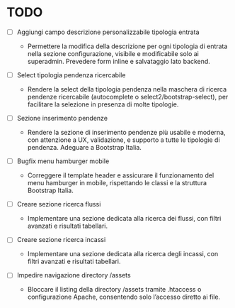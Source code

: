 # TODO

- [ ] Aggiungi campo descrizione personalizzabile tipologia entrata
  - Permettere la modifica della descrizione per ogni tipologia di entrata nella sezione configurazione, visibile e modificabile solo ai superadmin. Prevedere form inline e salvataggio lato backend.

- [ ] Select tipologia pendenza ricercabile
  - Rendere la select della tipologia pendenza nella maschera di ricerca pendenze ricercabile (autocomplete o select2/bootstrap-select), per facilitare la selezione in presenza di molte tipologie.

- [ ] Sezione inserimento pendenze
  - Rendere la sezione di inserimento pendenze più usabile e moderna, con attenzione a UX, validazione, e supporto a tutte le tipologie di pendenza. Adeguare a Bootstrap Italia.

- [ ] Bugfix menu hamburger mobile
  - Correggere il template header e assicurare il funzionamento del menu hamburger in mobile, rispettando le classi e la struttura Bootstrap Italia.

- [ ] Creare sezione ricerca flussi
  - Implementare una sezione dedicata alla ricerca dei flussi, con filtri avanzati e risultati tabellari.

- [ ] Creare sezione ricerca incassi
  - Implementare una sezione dedicata alla ricerca degli incassi, con filtri avanzati e risultati tabellari.

- [ ] Impedire navigazione directory /assets
  - Bloccare il listing della directory /assets tramite .htaccess o configurazione Apache, consentendo solo l’accesso diretto ai file.

